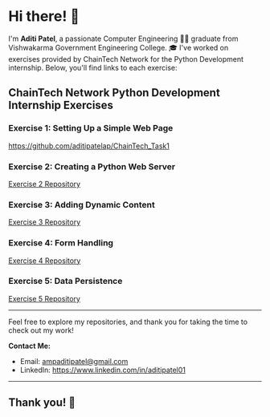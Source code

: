 # Hi there! 👋

I'm **Aditi Patel**, a passionate Computer Engineering 👩‍💻 graduate from Vishwakarma Government Engineering College. 🎓 I've worked on exercises provided by ChainTech Network for the Python Development internship. Below, you'll find links to each exercise:

## ChainTech Network Python Development Internship Exercises

### Exercise 1: Setting Up a Simple Web Page
https://github.com/aditipatelap/ChainTech_Task1

### Exercise 2: Creating a Python Web Server
[Exercise 2 Repository](#Link)

### Exercise 3: Adding Dynamic Content
[Exercise 3 Repository](#Link)

### Exercise 4: Form Handling
[Exercise 4 Repository](#Link)

### Exercise 5: Data Persistence
[Exercise 5 Repository](#Link)

---

Feel free to explore my repositories, and thank you for taking the time to check out my work!

**Contact Me:**
- Email: [ampaditipatel@gmail.com](mailto:ampaditipatel@gmail.com)
- LinkedIn: https://www.linkedin.com/in/aditipatel01

---

## Thank you! 🙌
